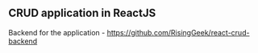 ## CRUD application in ReactJS
Backend for the application - https://github.com/RisingGeek/react-crud-backend